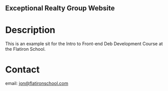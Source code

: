 Exceptional Realty Group Website
---


# Description

This is an example sit for the Intro to Front-end Deb Development Course at the Flatiron School.

# Contact

email: jon@flatironschool.com